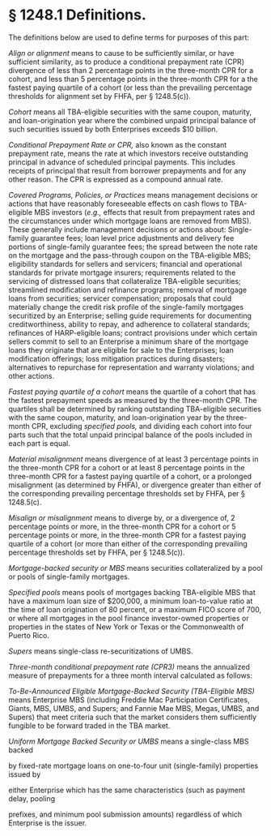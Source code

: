 # § 1248.1   Definitions.

The definitions below are used to define terms for purposes of this part:


*Align or alignment* means to cause to be sufficiently similar, or have sufficient similarity, as to produce a conditional prepayment rate (CPR) divergence of less than 2 percentage points in the three-month CPR for a cohort, and less than 5 percentage points in the three-month CPR for a the fastest paying quartile of a cohort (or less than the prevailing percentage thresholds for alignment set by FHFA, per § 1248.5(c)).


*Cohort* means all TBA-eligible securities with the same coupon, maturity, and loan-origination year where the combined unpaid principal balance of such securities issued by both Enterprises exceeds $10 billion.


*Conditional Prepayment Rate or CPR,* also known as the constant prepayment rate, means the rate at which investors receive outstanding principal in advance of scheduled principal payments. This includes receipts of principal that result from borrower prepayments and for any other reason. The CPR is expressed as a compound annual rate.


*Covered Programs, Policies, or Practices* means management decisions or actions that have reasonably foreseeable effects on cash flows to TBA-eligible MBS investors (*e.g.,* effects that result from prepayment rates and the circumstances under which mortgage loans are removed from MBS). These generally include management decisions or actions about: Single-family guarantee fees; loan level price adjustments and delivery fee portions of single-family guarantee fees; the spread between the note rate on the mortgage and the pass-through coupon on the TBA-eligible MBS; eligibility standards for sellers and servicers; financial and operational standards for private mortgage insurers; requirements related to the servicing of distressed loans that collateralize TBA-eligible securities; streamlined modification and refinance programs; removal of mortgage loans from securities; servicer compensation; proposals that could materially change the credit risk profile of the single-family mortgages securitized by an Enterprise; selling guide requirements for documenting creditworthiness, ability to repay, and adherence to collateral standards; refinances of HARP-eligible loans; contract provisions under which certain sellers commit to sell to an Enterprise a minimum share of the mortgage loans they originate that are eligible for sale to the Enterprises; loan modification offerings; loss mitigation practices during disasters; alternatives to repurchase for representation and warranty violations; and other actions.


*Fastest paying quartile of a cohort* means the quartile of a cohort that has the fastest prepayment speeds as measured by the three-month CPR. The quartiles shall be determined by ranking outstanding TBA-eligible securities with the same coupon, maturity, and loan-origination year by the three-month CPR, excluding *specified pools,* and dividing each cohort into four parts such that the total unpaid principal balance of the pools included in each part is equal.


*Material misalignment* means divergence of at least 3 percentage points in the three-month CPR for a cohort or at least 8 percentage points in the three-month CPR for a fastest paying quartile of a cohort, or a prolonged misalignment (as determined by FHFA), or divergence greater than either of the corresponding prevailing percentage thresholds set by FHFA, per § 1248.5(c).


*Misalign or misalignment* means to diverge by, or a divergence of, 2 percentage points or more, in the three-month CPR for a cohort or 5 percentage points or more, in the three-month CPR for a fastest paying quartile of a cohort (or more than either of the corresponding prevailing percentage thresholds set by FHFA, per § 1248.5(c)).


*Mortgage-backed security or MBS* means securities collateralized by a pool or pools of single-family mortgages.


*Specified pools* means pools of mortgages backing TBA-eligible MBS that have a maximum loan size of $200,000, a minimum loan-to-value ratio at the time of loan origination of 80 percent, or a maximum FICO score of 700, or where all mortgages in the pool finance investor-owned properties or properties in the states of New York or Texas or the Commonwealth of Puerto Rico.


*Supers* means single-class re-securitizations of UMBS.


*Three-month conditional prepayment rate (CPR3)* means the annualized measure of prepayments for a three month interval calculated as follows:


*To-Be-Announced Eligible Mortgage-Backed Security (TBA-Eligible MBS)* means Enterprise MBS (including Freddie Mac Participation Certificates, Giants, MBS, UMBS, and Supers; and Fannie Mae MBS, Megas, UMBS, and Supers) that meet criteria such that the market considers them sufficiently fungible to be forward traded in the TBA market.


*Uniform Mortgage Backed Security or UMBS* means a single-class MBS backed

by fixed-rate mortgage loans on one-to-four unit (single-family) properties issued by

either Enterprise which has the same characteristics (such as payment delay, pooling

prefixes, and minimum pool submission amounts) regardless of which Enterprise is the issuer.




